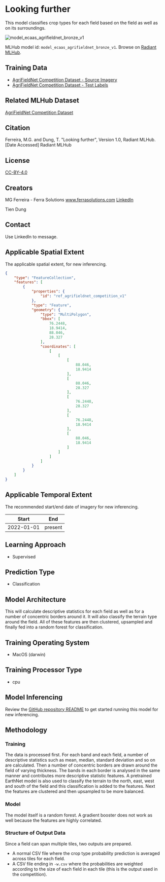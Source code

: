 # Looking further

This model classifies crop types for each field based on the field as well as on its surroundings.

![model_ecaas_agrifieldnet_bronze_v1](https://radiantmlhub.blob.core.windows.net/frontend-dataset-images/odk_sample_agricultural_dataset.png)

MLHub model id: `model_ecaas_agrifieldnet_bronze_v1`. Browse on [Radiant MLHub](https://mlhub.earth/model/model_ecaas_agrifieldnet_bronze_v1).

## Training Data

- [AgriFieldNet Competition Dataset - Source Imagery](https://api.radiant.earth/mlhub/v1/collections/ref_agrifieldnet_competition_v1_source)
- [AgriFieldNet Competition Dataset - Test Labels](https://api.radiant.earth/mlhub/v1/collections/ref_agrifieldnet_competition_v1_labels_train)

## Related MLHub Dataset

[AgriFieldNet Competition Dataset](https://mlhub.earth/data/ref_agrifieldnet_competition_v1)

## Citation

Ferreira, M.G. and Dung, T. "Looking further", Version 1.0, Radiant MLHub. [Date Accessed] Radiant MLHub

## License

[CC-BY-4.0](../LICENSE)

## Creators

MG Ferreira - Ferra Solutions www.ferrasolutions.com [LinkedIn](https://www.linkedin.com/in/mg-ferreira-35534)

Tien Dung

## Contact

Use LinkedIn to message.

## Applicable Spatial Extent

The applicable spatial extent, for new inferencing.

```geojson
{
    "type": "FeatureCollection",
    "features": [
        {
            "properties": {
                "id": "ref_agrifieldnet_competition_v1"
            },
            "type": "Feature",
            "geometry": {
                "type": "MultiPolygon",
                "bbox": [
                    76.2448,
                    18.9414,
                    88.046,
                    28.327
                ],
                "coordinates": [
                    [
                        [
                            [
                                88.046,
                                18.9414
                            ],
                            [
                                88.046,
                                28.327
                            ],
                            [
                                76.2448,
                                28.327
                            ],
                            [
                                76.2448,
                                18.9414
                            ],
                            [
                                88.046,
                                18.9414
                            ]
                        ]
                    ]
                ]
            }
        }
    ]
}
```

## Applicable Temporal Extent

The recommended start/end date of imagery for new inferencing.

| Start | End |
|-------|-----|
| 2022-01-01 | present |

## Learning Approach

- Supervised

## Prediction Type

- Classification

## Model Architecture

This will calculate descriptive statistics for each field as well as for a number of concentric borders around it. It will also classify the terrain type around the field. All of these features are then clustered, upsampled and finally fed into a random forest for classification.

## Training Operating System

- MacOS (darwin)

## Training Processor Type

- cpu

## Model Inferencing

Review the [GitHub repository README](../README.md) to get started running
this model for new inferencing.

## Methodology

### Training

The data is processed first. For each band and each field, a number of descriptive statistics such as mean, median, standard deviation and so on are calculated. Then a number of concentric borders are drawn around the field of varying thickness. The bands in each border is analysed in the same manner and contributes more descriptive statistic features. A pretrained EarthNet model is also used to classify the terrain to the north, east, west and south of the field and this classification is added to the features. Next the features are clustered and then upsampled to be more balanced.

### Model

The model itself is a random forest. A gradient booster does not work as well because the features are highly correlated.

### Structure of Output Data

Since a field can span multiple tiles, two outputs are prepared.

- A normal CSV file where the crop type probability prediction is averaged across tiles for each field.
- A CSV file ending in `-w.csv` where the probabilities are weighted according to the size of each field in each tile (this is the output used in the competition).
